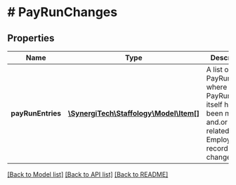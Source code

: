 # # PayRunChanges

## Properties

Name | Type | Description | Notes
------------ | ------------- | ------------- | -------------
**payRunEntries** | [**\SynergiTech\Staffology\Model\Item[]**](Item.md) | A list of PayRunEntries where the PayRunEntry itself has been modified and.or the related Employee record was changed | [optional]

[[Back to Model list]](../../README.md#models) [[Back to API list]](../../README.md#endpoints) [[Back to README]](../../README.md)
